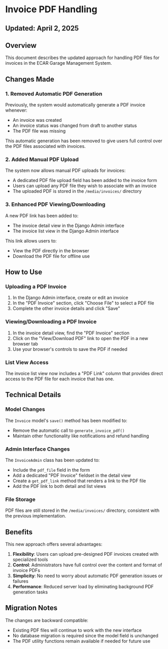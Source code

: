 # Invoice PDF Handling
## Updated: April 2, 2025

## Overview

This document describes the updated approach for handling PDF files for invoices in the ECAR Garage Management System.

## Changes Made

### 1. Removed Automatic PDF Generation

Previously, the system would automatically generate a PDF invoice whenever:
- An invoice was created
- An invoice status was changed from draft to another status
- The PDF file was missing

This automatic generation has been removed to give users full control over the PDF files associated with invoices.

### 2. Added Manual PDF Upload

The system now allows manual PDF uploads for invoices:
- A dedicated PDF file upload field has been added to the invoice form
- Users can upload any PDF file they wish to associate with an invoice
- The uploaded PDF is stored in the `/media/invoices/` directory

### 3. Enhanced PDF Viewing/Downloading

A new PDF link has been added to:
- The invoice detail view in the Django Admin interface
- The invoice list view in the Django Admin interface

This link allows users to:
- View the PDF directly in the browser
- Download the PDF file for offline use

## How to Use

### Uploading a PDF Invoice

1. In the Django Admin interface, create or edit an invoice
2. In the "PDF Invoice" section, click "Choose File" to select a PDF file
3. Complete the other invoice details and click "Save"

### Viewing/Downloading a PDF Invoice

1. In the invoice detail view, find the "PDF Invoice" section
2. Click on the "View/Download PDF" link to open the PDF in a new browser tab
3. Use your browser's controls to save the PDF if needed

### List View Access

The invoice list view now includes a "PDF Link" column that provides direct access to the PDF file for each invoice that has one.

## Technical Details

### Model Changes

The `Invoice` model's `save()` method has been modified to:
- Remove the automatic call to `generate_invoice_pdf()`
- Maintain other functionality like notifications and refund handling

### Admin Interface Changes

The `InvoiceAdmin` class has been updated to:
- Include the `pdf_file` field in the form
- Add a dedicated "PDF Invoice" fieldset in the detail view
- Create a `get_pdf_link` method that renders a link to the PDF file
- Add the PDF link to both detail and list views

### File Storage

PDF files are still stored in the `/media/invoices/` directory, consistent with the previous implementation.

## Benefits

This new approach offers several advantages:

1. **Flexibility**: Users can upload pre-designed PDF invoices created with specialized tools
2. **Control**: Administrators have full control over the content and format of invoice PDFs
3. **Simplicity**: No need to worry about automatic PDF generation issues or failures
4. **Performance**: Reduced server load by eliminating background PDF generation tasks

## Migration Notes

The changes are backward compatible:
- Existing PDF files will continue to work with the new interface
- No database migration is required since the model field is unchanged
- The PDF utility functions remain available if needed for future use 